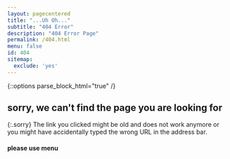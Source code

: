 ```yaml
---
layout: pagecentered
title: "...Uh Oh..."
subtitle: "404 Error"
description: "404 Error Page"
permalink: /404.html
menu: false
id: 404
sitemap:
  exclude: 'yes'
---
```


{::options parse_block_html="true" /}
<span class="fa fa-map-signs" style="font-size:9em; color:#4499D4;"></span>

## sorry, we can't find the page you are looking for #
{:.sorry}
The link you clicked might be old and does not work anymore or you might have accidentally typed the wrong URL in the address bar.
     
#### please use menu #